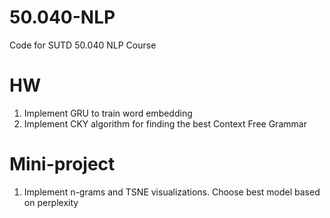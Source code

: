# 50.040-NLP
Code for SUTD 50.040 NLP Course

# HW
1. Implement GRU to train word embedding
2. Implement CKY algorithm for finding the best Context Free Grammar

# Mini-project
1. Implement n-grams and TSNE visualizations. Choose best model based on perplexity
